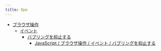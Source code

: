 ```yaml
---
title: Ope
---
```



- [ブラウザ操作](/n/PGM/JavaScript/Ope/ブラウザ操作/index.md)
    - [イベント](/n/PGM/JavaScript/Ope/ブラウザ操作/イベント/index.md)
        - [バブリングを抑止する](/n/PGM/JavaScript/Ope/ブラウザ操作/イベント/バブリングを抑止する/index.md)
            - [JavaScript / ブラウザ操作 / イベント / バブリングを抑止する](/d/2009/02/07/JavaScript_でバブリングを抑止する.md)




